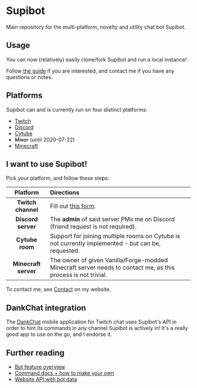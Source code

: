# Supibot
Main repository for the multi-platform, novelty and utility chat bot Supibot.

## Usage
You can now (relatively) easily clone/fork Supibot and run a local instance! 

Follow [the guide](docs/setup.md) if you are interested, and contact me if you have any questions or notes.

## Platforms
Supibot can and is currently run on four distinct platforms:
- [Twitch](https://twitch.tv/)
- [Discord](https://discordapp.com/)
- [Cytube](https://cytu.be/)
- ~~Mixer~~ (until 2020-07-22)
- [Minecraft](https://www.minecraft.net/)

## I want to use Supibot!
Pick your platform, and follow these steps: 

| Platform | Directions |
| :---: |:---|
| **Twitch channel**  | Fill out [this form](https://supinic.com/bot/request-bot/form). |
| **Discord server**  | The **admin** of said server PMs me on Discord (friend request is not required).  | 
| **Cytube room**     | Support for joining multiple rooms on Cytube is not currently implemented - but can be, requested.  |
| **Minecraft server**| The owner of given Vanilla/Forge-modded Minecraft server needs to contact me, as this process is not trivial. |

To contact me, see [Contact](https://supinic.com/contact) on my website.

## DankChat integration
The [DankChat](https://github.com/flex3r/DankChat) mobile application for Twitch chat uses Supibot's API in order to hint its commands in any channel Supibot is actively in!
It's a really good app to use on the go, and I endorse it.

## Further reading
- [Bot feature overview](docs/features.md)
- [Command docs + how to make your own](docs/command.md)
- [Website API with bot data](docs/api.md)
